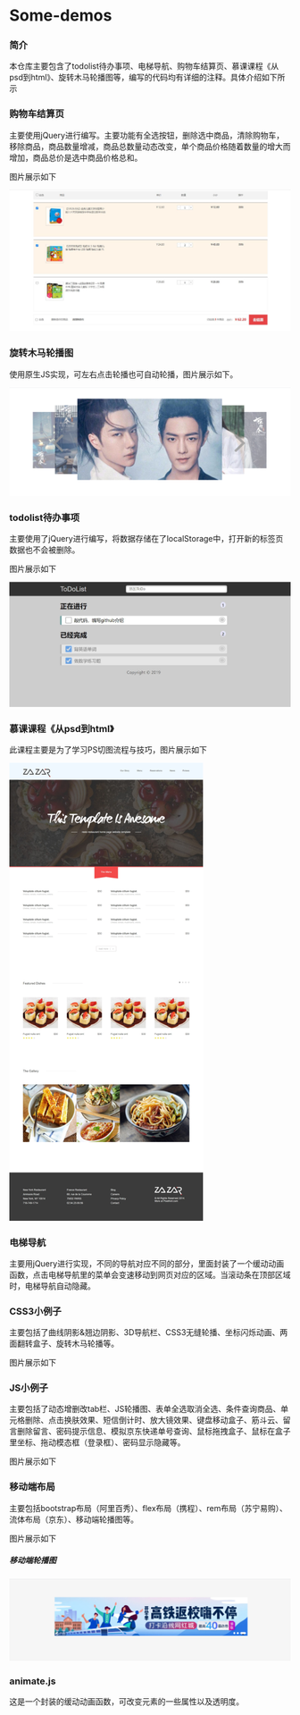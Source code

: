 # Some-demos

### 简介

本仓库主要包含了todolist待办事项、电梯导航、购物车结算页、慕课课程《从psd到html》、旋转木马轮播图等，编写的代码均有详细的注释。具体介绍如下所示

### 购物车结算页

主要使用jQuery进行编写。主要功能有全选按钮，删除选中商品，清除购物车，移除商品，商品数量增减，商品总数量动态改变，单个商品价格随着数量的增大而增加，商品总价是选中商品价格总和。

图片展示如下

<img src="./readImg/购物车结算页.jpg" alt="购物车结算页" style="zoom:80%;" />

### 旋转木马轮播图

使用原生JS实现，可左右点击轮播也可自动轮播，图片展示如下。

<img src="./readImg/旋转木马轮播图.png" alt="旋转木马轮播图" style="zoom:80%;" />

### todolist待办事项

主要使用了jQuery进行编写，将数据存储在了localStorage中，打开新的标签页数据也不会被删除。

图片展示如下

<img src="./readImg/todolist.jpg" alt="todolist" style="zoom:80%;" />

### 慕课课程《从psd到html》

此课程主要是为了学习PS切图流程与技巧，图片展示如下

<img src="./readImg/psd练习.jpg" alt="psd练习" style="zoom:80%;" />

### 电梯导航

主要用jQuery进行实现，不同的导航对应不同的部分，里面封装了一个缓动动画函数，点击电梯导航里的菜单会变速移动到网页对应的区域。当滚动条在顶部区域时，电梯导航自动隐藏。

### CSS3小例子

主要包括了曲线阴影&翘边阴影、3D导航栏、CSS3无缝轮播、坐标闪烁动画、两面翻转盒子、旋转木马轮播等。

图片展示如下



### JS小例子

主要包括了动态增删改tab栏、JS轮播图、表单全选取消全选、条件查询商品、单元格删除、点击换肤效果、短信倒计时、放大镜效果、键盘移动盒子、筋斗云、留言删除留言、密码提示信息、模拟京东快递单号查询、鼠标拖拽盒子、鼠标在盒子里坐标、拖动模态框（登录框）、密码显示隐藏等。

图片展示如下



### 移动端布局

主要包括bootstrap布局（阿里百秀）、flex布局（携程）、rem布局（苏宁易购）、流体布局（京东）、移动端轮播图等。

图片展示如下

##### 移动端轮播图

<img src="./readImg/移动端轮播图.png" alt="移动端轮播图" style="zoom:80%;" />

### animate.js

这是一个封装的缓动动画函数，可改变元素的一些属性以及透明度。